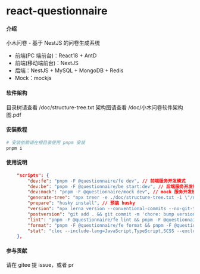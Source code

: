 # react-questionnaire

#### 介绍

小木问卷 - 基于 NestJS 的问卷生成系统

- 前端(PC 端前台)：React18 + AntD
- 前端(移动端前台)：NextJS
- 后端：NestJS + MySQL + MongoDB + Redis
- Mock：mockjs

#### 软件架构

目录树请查看 /doc/structure-tree.txt
架构图请查看 /doc/小木问卷软件架构图.pdf

#### 安装教程

```bash
# 安装依赖请在根目录使用 pnpm 安装
pnpm i
```

#### 使用说明

```json
    "scripts": {
        "dev:fe": "pnpm -F @questionnaire/fe dev", // 前端服务开发模式
        "dev:be": "pnpm -F @questionnaire/be start:dev", // 后端服务开发模式
        "dev:mock": "pnpm -F @questionnaire/mock dev", // mock 服务开发模式
        "generate-tree": "npx treer -e ./doc/structure-tree.txt -i \"/node_modules|.git|dist/\"", // 生成目录树
        "prepare": "husky install", // 预装 husky
        "version": "npx lerna version --conventional-commits --no-git-tag-version --force-publish=*", // 发布版本号
        "postversion": "git add . && git commit -m 'chore: bump versions' && git tag v`node -p \"require('./lerna.json').version\"` && git push && git push origin --tags", // 发布版本号后，自动打 tag
        "lint": "pnpm -F @questionnaire/fe lint && pnpm -F @questionnaire/be lint", // eslint 校验
        "format": "pnpm -F @questionnaire/fe format && pnpm -F @questionnaire/be format", // prettier 格式化代码
        "stat": "cloc --include-lang=JavaScript,TypeScript,SCSS --exclude-dir=node_modules,dist,build ." // 统计代码行数 自行安装 cloc npm全局包
    },
```

#### 参与贡献

请在 gitee 提 issue，或者 pr
